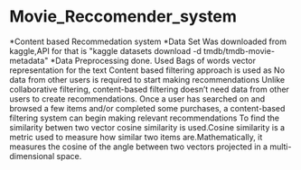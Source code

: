 # Movie_Reccomender_system
*Content based Recommedation system
*Data Set Was downloaded from kaggle,API for that is "kaggle datasets download -d tmdb/tmdb-movie-metadata"
*Data Preprocessing done.
Used Bags of words vector representation for the text 
Content based filtering approach is used as No data from other users is required to start making recommendations
Unlike collaborative filtering, content-based filtering doesn’t need data from other users to create recommendations. Once a user has searched on and browsed a few items and/or completed some purchases, a content-based filtering system can begin making relevant recommendations
To find the similarity betwen two vector cosine similarity is used.Cosine similarity is a metric used to measure how similar two items are.Mathematically, it measures the cosine of the angle between two vectors projected in a multi-dimensional space.
